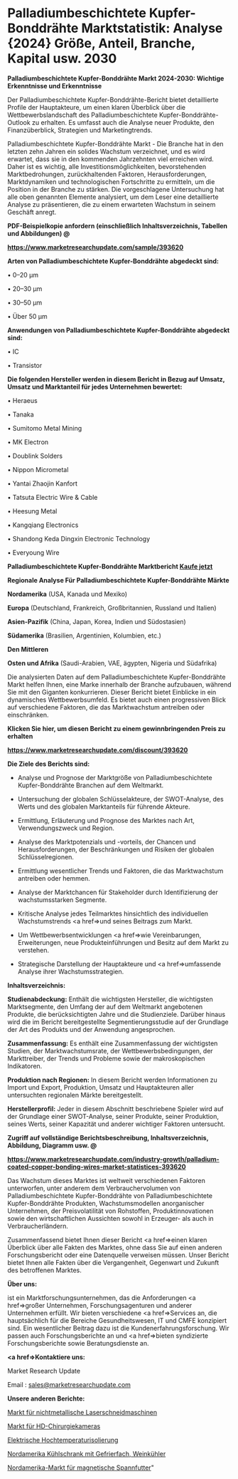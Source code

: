 # Palladiumbeschichtete Kupfer-Bonddrähte Marktstatistik: Analyse {2024} Größe, Anteil, Branche, Kapital usw. 2030

<strong>Palladiumbeschichtete Kupfer-Bonddrähte Markt 2024-2030: Wichtige Erkenntnisse und Erkenntnisse</strong>

Der Palladiumbeschichtete Kupfer-Bonddrähte-Bericht bietet detaillierte Profile der Hauptakteure, um einen klaren Überblick über die Wettbewerbslandschaft des Palladiumbeschichtete Kupfer-Bonddrähte-Outlook zu erhalten. Es umfasst auch die Analyse neuer Produkte, den Finanzüberblick, Strategien und Marketingtrends.

Palladiumbeschichtete Kupfer-Bonddrähte Markt - Die Branche hat in den letzten zehn Jahren ein solides Wachstum verzeichnet, und es wird erwartet, dass sie in den kommenden Jahrzehnten viel erreichen wird. Daher ist es wichtig, alle Investitionsmöglichkeiten, bevorstehenden Marktbedrohungen, zurückhaltenden Faktoren, Herausforderungen, Marktdynamiken und technologischen Fortschritte zu ermitteln, um die Position in der Branche zu stärken. Die vorgeschlagene Untersuchung hat alle oben genannten Elemente analysiert, um dem Leser eine detaillierte Analyse zu präsentieren, die zu einem erwarteten Wachstum in seinem Geschäft anregt.



<strong><b>PDF-Beispielkopie anfordern (einschließlich Inhaltsverzeichnis, Tabellen und Abbildungen) @ </b></strong>

<strong><a href=https://www.marketresearchupdate.com/sample/393620>

<strong>https://www.marketresearchupdate.com/sample/393620</u></a></strong></strong>



<strong>Arten von Palladiumbeschichtete Kupfer-Bonddrähte abgedeckt sind:</strong>

• 0–20 µm

• 20–30 µm

• 30–50 µm

• Über 50 µm



<strong>Anwendungen von Palladiumbeschichtete Kupfer-Bonddrähte abgedeckt sind:</strong>

• IC

• Transistor



<strong>Die folgenden Hersteller werden in diesem Bericht in Bezug auf Umsatz, Umsatz und Marktanteil für jedes Unternehmen bewertet:</strong>

• Heraeus

• Tanaka

• Sumitomo Metal Mining

• MK Electron

• Doublink Solders

• Nippon Micrometal

• Yantai Zhaojin Kanfort

• Tatsuta Electric Wire & Cable

• Heesung Metal

• Kangqiang Electronics

• Shandong Keda Dingxin Electronic Technology

• Everyoung Wire



<strong>Palladiumbeschichtete Kupfer-Bonddrähte Marktbericht <a href=https://www.marketresearchupdate.com/buynow/393620>Kaufe jetzt</a></strong>



<strong>Regionale Analyse Für Palladiumbeschichtete Kupfer-Bonddrähte Märkte</strong>



<strong>Nordamerika</strong> (USA, Kanada und Mexiko)



<strong>Europa</strong> (Deutschland, Frankreich, Großbritannien, Russland und Italien)



<strong>Asien-Pazifik</strong> (China, Japan, Korea, Indien und Südostasien)



<strong>Südamerika</strong> (Brasilien, Argentinien, Kolumbien, etc.)



<strong>Den Mittleren</strong> 

<strong>Osten und Afrika</strong> (Saudi-Arabien, VAE, ägypten, Nigeria und Südafrika)

Die analysierten Daten auf dem Palladiumbeschichtete Kupfer-Bonddrähte Markt helfen Ihnen, eine Marke innerhalb der Branche aufzubauen, während Sie mit den Giganten konkurrieren. Dieser Bericht bietet Einblicke in ein dynamisches Wettbewerbsumfeld. Es bietet auch einen progressiven Blick auf verschiedene Faktoren, die das Marktwachstum antreiben oder einschränken.



<strong>Klicken Sie hier, um diesen Bericht zu einem gewinnbringenden Preis zu erhalten
</strong>

<strong><a href=https://www.marketresearchupdate.com/discount/393620>https://www.marketresearchupdate.com/discount/393620</b></u></strong></a>



<strong>Die Ziele des Berichts sind:</strong>

- Analyse und Prognose der Marktgröße von Palladiumbeschichtete Kupfer-Bonddrähte Branchen auf dem Weltmarkt.

- Untersuchung der globalen Schlüsselakteure, der SWOT-Analyse, des Werts und des globalen Marktanteils für führende Akteure.

- Ermittlung, Erläuterung und Prognose des Marktes nach Art, Verwendungszweck und Region.

- Analyse des Marktpotenzials und -vorteils, der Chancen und Herausforderungen, der Beschränkungen und Risiken der globalen Schlüsselregionen.

- Ermittlung wesentlicher Trends und Faktoren, die das Marktwachstum antreiben oder hemmen.

- Analyse der Marktchancen für Stakeholder durch Identifizierung der wachstumsstarken Segmente.

- Kritische Analyse jedes Teilmarktes hinsichtlich des individuellen Wachstumstrends <a href=>und</a> seines Beitrags zum Markt.

- Um Wettbewerbsentwicklungen <a href=>wie</a> Vereinbarungen, Erweiterungen, neue Produkteinführungen und Besitz auf dem Markt zu verstehen.

- Strategische Darstellung der Hauptakteure und <a href=>umfas</a>sende Analyse ihrer Wachstumsstrategien.



<strong>Inhaltsverzeichnis:</strong>



<strong>Studienabdeckung:</strong> Enthält die wichtigsten Hersteller, die wichtigsten Marktsegmente, den Umfang der auf dem Weltmarkt angebotenen Produkte, die berücksichtigten Jahre und die Studienziele. Darüber hinaus wird die im Bericht bereitgestellte Segmentierungsstudie auf der Grundlage der Art des Produkts und der Anwendung angesprochen.



<strong>Zusammenfassung:</strong> Es enthält eine Zusammenfassung der wichtigsten Studien, der Marktwachstumsrate, der Wettbewerbsbedingungen, der Markttreiber, der Trends und Probleme sowie der makroskopischen Indikatoren.



<strong>Produktion nach Regionen:</strong> In diesem Bericht werden Informationen zu Import und Export, Produktion, Umsatz und Hauptakteuren aller untersuchten regionalen Märkte bereitgestellt.



<strong>Herstellerprofil:</strong> Jeder in diesem Abschnitt beschriebene Spieler wird auf der Grundlage einer SWOT-Analyse, seiner Produkte, seiner Produktion, seines Werts, seiner Kapazität und anderer wichtiger Faktoren untersucht.



<strong><b>Zugriff auf vollständige Berichtsbeschreibung, Inhaltsverzeichnis, Abbildung, Diagramm usw. @ </b></strong>

<strong><a href=https://www.marketresearchupdate.com/industry-growth/palladium-coated-copper-bonding-wires-market-statistices-393620>https://www.marketresearchupdate.com/industry-growth/palladium-coated-copper-bonding-wires-market-statistices-393620</a></strong>

Das Wachstum dieses Marktes ist weltweit verschiedenen Faktoren unterworfen, unter anderem dem Verbrauchervolumen von Palladiumbeschichtete Kupfer-Bonddrähte von Palladiumbeschichtete Kupfer-Bonddrähte Produkten, Wachstumsmodellen anorganischer Unternehmen, der Preisvolatilität von Rohstoffen, Produktinnovationen sowie den wirtschaftlichen Aussichten sowohl in Erzeuger- als auch in Verbraucherländern.

Zusammenfassend bietet Ihnen dieser Bericht <a href=>einen</a> klaren Überblick über alle Fakten des Marktes, ohne dass Sie auf einen anderen Forschungsbericht oder eine Datenquelle verweisen müssen. Unser Bericht bietet Ihnen alle Fakten über die Vergangenheit, Gegenwart und Zukunft des betroffenen Marktes.



<strong>Über uns:</strong>

 ist ein Marktforschungsunternehmen, das die Anforderungen <a href=>großer</a> Unternehmen, Forschungsagenturen und anderer Unternehmen erfüllt. Wir bieten verschiedene <a href=>Services</a> an, die hauptsächlich für die Bereiche Gesundheitswesen, IT und CMFE konzipiert sind. Ein wesentlicher Beitrag dazu ist die Kundenerfahrungsforschung. Wir passen auch Forschungsberichte an und <a href=>bieten</a> syndizierte Forschungsberichte sowie Beratungsdienste an.



<strong><a href=>Kontaktiere uns:</a></strong>

Market Research Update

Email : sales@marketresearchupdate.com



<strong>Unsere anderen Berichte:</strong>

<a href=https://www.linkedin.com/pulse/non-metallic-laser-cutting-machine-market-2023>Markt für nichtmetallische Laserschneidmaschinen</a>

<a href=https://www.linkedin.com/pulse/hd-surgical-camera-market-size-emerging-trends-consumption>Markt für HD-Chirurgiekameras</a>

<a href=https://www.linkedin.com/pulse/high-temperature-electrical-insulating>Elektrische Hochtemperaturisolierung</a>

<a href=https://www.linkedin.com/pulse/north-america-refrigerator-freezer-wine-cooler>Nordamerika Kühlschrank mit Gefrierfach, Weinkühler</a>

<a href=https://www.linkedin.com/pulse/north-america-magnetic-chuck-market-2023-top>Nordamerika-Markt für magnetische Spannfutter</a>"

